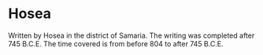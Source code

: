 # Hosea

Written by Hosea in the district of Samaria. The writing was completed after 745 B.C.E. The time covered is from before 804 to after 745 B.C.E.
